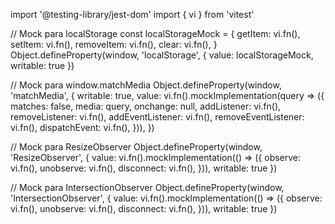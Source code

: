 import '@testing-library/jest-dom'
import { vi } from 'vitest'

// Mock para localStorage
const localStorageMock = {
  getItem: vi.fn(),
  setItem: vi.fn(),
  removeItem: vi.fn(),
  clear: vi.fn(),
}
Object.defineProperty(window, 'localStorage', {
  value: localStorageMock,
  writable: true
})

// Mock para window.matchMedia
Object.defineProperty(window, 'matchMedia', {
  writable: true,
  value: vi.fn().mockImplementation(query => ({
    matches: false,
    media: query,
    onchange: null,
    addListener: vi.fn(), 
    removeListener: vi.fn(), 
    addEventListener: vi.fn(),
    removeEventListener: vi.fn(),
    dispatchEvent: vi.fn(),
  })),
})

// Mock para ResizeObserver
Object.defineProperty(window, 'ResizeObserver', {
  value: vi.fn().mockImplementation(() => ({
    observe: vi.fn(),
    unobserve: vi.fn(),
    disconnect: vi.fn(),
  })),
  writable: true
})

// Mock para IntersectionObserver
Object.defineProperty(window, 'IntersectionObserver', {
  value: vi.fn().mockImplementation(() => ({
    observe: vi.fn(),
    unobserve: vi.fn(),
    disconnect: vi.fn(),
  })),
  writable: true
})
